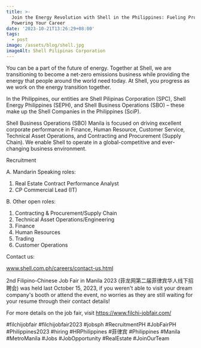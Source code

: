 ```yaml
---
title: >-
  Join the Energy Revolution with Shell in the Philippines: Fueling Progress,
  Powering Your Career
date: '2023-10-21T13:26:29+08:00'
tags:
  - post
image: /assets/blog/shell.jpg
imageAlt: Shell Pilipinas Corporation
---
```

You can be a part of the future of energy. Together at Shell, we are transitioning to become a net-zero emissions business while providing the energy that people around the world need today. At Shell, you progress as we work on the energy transition together.

In the Philippines, our entities are Shell Pilipinas Corporation (SPC), Shell Energy Philippines (SEPH), and Shell Business Operations (SBO) – these make up the Shell Companies in the Philippines (SciP).

Shell Business Operations (SBO) Manila is focused on driving excellent corporate performance in Finance, Human Resource, Customer Service, Technical Asset Operations, and Contracting and Procurement (Supply Chain). We enable Shell to operate in a global-competitive and ever-changing business environment.

Recruitment

A. Mandarin Speaking roles:

1. Real Estate Contract Performance Analyst
2. CP Commercial Lead (IT)

B. Other open roles:

1. Contracting & Procurement/Supply Chain
2. Technical Asset Operations/Engineering
3. Finance
4. Human Resources
5. Trading
6. Customer Operations

Contact us:

www.shell.com.ph/careers/contact-us.html

2nd Filipino-Chinese Job Fair in Manila 2023 (菲龙网第二届菲律宾华人线下招聘会) was held last October 15, 2023, if you weren't able to visit your dream company's booth or attend the event, no worries as they are still waiting for your resume through their contact details!

For more details on the job fair, visit https://www.filchi-jobfair.com/

\#filchijobfair #filchijobfair2023 #jobsph #RecruitmentPH #JobFairPH #Philippines2023 #hiring #HRPhilippines #菲律宾 #Philippines #Manila #MetroManila #Jobs #JobOpportunity #RealEstate #JoinOurTeam
